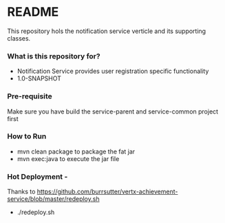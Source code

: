 # README #

This repository hols the notification service verticle and its supporting classes.
### What is this repository for? ###

* Notification Service provides user registration specific functionality
* 1.0-SNAPSHOT

### Pre-requisite 
Make sure you have build the service-parent and service-common project first

### How to Run 

* mvn clean package to package the fat jar
* mvn exec:java to execute the jar file 

### Hot Deployment - 
Thanks to https://github.com/burrsutter/vertx-achievement-service/blob/master/redeploy.sh

* ./redeploy.sh